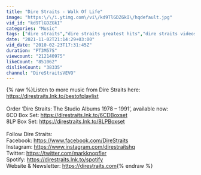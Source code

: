 ```yaml
---
title: "Dire Straits - Walk Of Life"
image: "https:\/\/i.ytimg.com\/vi\/kd9TlGDZGkI\/hqdefault.jpg"
vid_id: "kd9TlGDZGkI"
categories: "Music"
tags: ["dire straits","dire straits greatest hits","dire straits videos"]
date: "2021-11-02T21:14:29+03:00"
vid_date: "2010-02-23T17:31:45Z"
duration: "PT3M57S"
viewcount: "212140975"
likeCount: "851062"
dislikeCount: "38335"
channel: "DireStraitsVEVO"
---
```

{% raw %}Listen to more music from Dire Straits here: <a rel="nofollow" target="blank" href="https://direstraits.lnk.to/bestofplaylist">https://direstraits.lnk.to/bestofplaylist</a> <br /><br />Order ‘Dire Straits: The Studio Albums 1978 – 1991’, available now:<br />6CD Box Set: <a rel="nofollow" target="blank" href="https://direstraits.lnk.to/6CDBoxset">https://direstraits.lnk.to/6CDBoxset</a><br />8LP Box Set: <a rel="nofollow" target="blank" href="https://direstraits.lnk.to/8LPBoxset">https://direstraits.lnk.to/8LPBoxset</a><br /><br />Follow Dire Straits:<br />Facebook: <a rel="nofollow" target="blank" href="https://www.facebook.com/DireStraits">https://www.facebook.com/DireStraits</a><br />Instagram: <a rel="nofollow" target="blank" href="https://www.instagram.com/direstraitshq">https://www.instagram.com/direstraitshq</a><br />Twitter: <a rel="nofollow" target="blank" href="https://twitter.com/markknopfler">https://twitter.com/markknopfler</a><br />Spotify: <a rel="nofollow" target="blank" href="https://direstraits.lnk.to/spotify">https://direstraits.lnk.to/spotify</a><br />Website &amp; Newsletter: <a rel="nofollow" target="blank" href="https://direstraits.com">https://direstraits.com</a>{% endraw %}
